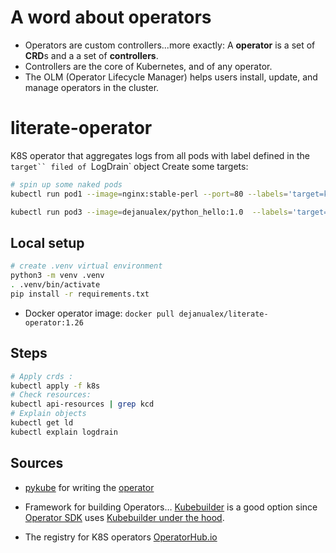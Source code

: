 # A word about operators

* Operators are custom controllers...more exactly: A **operator** is a set of **CRD**s and a a set of **controllers**.
* Controllers are the core of Kubernetes, and of any operator.
* The OLM (Operator Lifecycle Manager) helps users install, update, and manage operators in the cluster.

# literate-operator
K8S operator that aggregates logs from all pods with label defined in the `target`` filed of `LogDrain` object
Create some targets:
```bash
# spin up some naked pods
kubectl run pod1 --image=nginx:stable-perl --port=80 --labels='target=kcd'

kubectl run pod3 --image=dejanualex/python_hello:1.0  --labels='target=kcd'
```

## Local setup

```bash
# create .venv virtual environment
python3 -m venv .venv
. .venv/bin/activate
pip install -r requirements.txt
```
* Docker operator image: `docker pull dejanualex/literate-operator:1.26`

## Steps

```bash
# Apply crds : 
kubectl apply -f k8s
# Check resources: 
kubectl api-resources | grep kcd
# Explain objects
kubectl get ld
kubectl explain logdrain
```

## Sources

* [pykube](https://pykube.readthedocs.io/en/latest/index.html) for writing the [operator](https://pykube.readthedocs.io/en/latest/howtos/write-an-operator.html)

* Framework for building Operators… [Kubebuilder](https://github.com/kubernetes-sigs/kubebuilder) is a good option since [Operator SDK](https://sdk.operatorframework.io/) uses [Kubebuilder under the hood](https://sdk.operatorframework.io/docs/faqs/#what-are-the-the-differences-between-kubebuilder-and-operator-sdk).

* The registry for K8S operators [OperatorHub.io](https://operatorhub.io/)